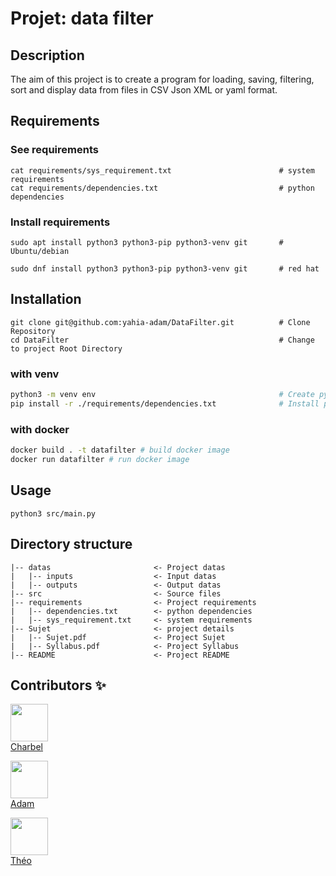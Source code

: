 # Projet: data filter

## Description

The aim of this project is to create a program for loading, saving, filtering,
sort and display data from files in CSV Json XML or yaml format.

## Requirements

### See requirements
```
cat requirements/sys_requirement.txt                        # system requirements
cat requirements/dependencies.txt                           # python dependencies
```
### Install requirements
```
sudo apt install python3 python3-pip python3-venv git       # Ubuntu/debian 
```
```
sudo dnf install python3 python3-pip python3-venv git       # red hat
```

## Installation

```
git clone git@github.com:yahia-adam/DataFilter.git          # Clone Repository 
cd DataFilter                                               # Change to project Root Directory
```
### with venv
```bash
python3 -m venv env                                         # Create python virtual envirements 
pip install -r ./requirements/dependencies.txt              # Install project dependencies
```

### with docker
```bash
docker build . -t datafilter # build docker image
docker run datafilter # run docker image
```
## Usage

```
python3 src/main.py
```

## Directory structure

```
|-- datas                       <- Project datas
|   |-- inputs                  <- Input datas
|   |-- outputs                 <- Output datas
|-- src                         <- Source files
|-- requirements                <- Project requirements
|   |-- dependencies.txt        <- python dependencies
|   |-- sys_requirement.txt     <- system requirements
|-- Sujet                       <- project details
|   |-- Sujet.pdf               <- Project Sujet
|   |-- Syllabus.pdf            <- Project Syllabus
|-- README                      <- Project README
```
## Contributors ✨


[<img src="https://github.com/c-salhab.png" width="60px;"/><br/><sub><a href="https://github.com/c-salhab">Charbel</a></sub>](https://github.com/c-salhab/DataFilter) 

[<img src="https://github.com/yahia-adam.png" width="60px;"/><br/><sub><a href="https://github.com/yahia-adam">Adam</a></sub>](https://github.com/yahia-adam/DataFilter) 

[<img src="https://github.com/Zameloth.png" width="60px;"/><br/><sub><a href="https://github.com/Zameloth">Théo</a></sub>](https://github.com/Zameloth/DataFilter)
